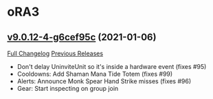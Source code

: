 # oRA3

## [v9.0.12-4-g6cef95c](https://github.com/BigWigsMods/oRA3/tree/6cef95cad7bcc2909c632e8b5efebaacce6f2641) (2021-01-06)
[Full Changelog](https://github.com/BigWigsMods/oRA3/compare/v9.0.12...6cef95cad7bcc2909c632e8b5efebaacce6f2641) [Previous Releases](https://github.com/BigWigsMods/oRA3/releases)

- Don't delay UninviteUnit so it's inside a hardware event (fixes #95)  
- Cooldowns: Add Shaman Mana Tide Totem (fixes #99)  
- Alerts: Announce Monk Spear Hand Strike misses (fixes #96)  
- Gear: Start inspecting on group join  
